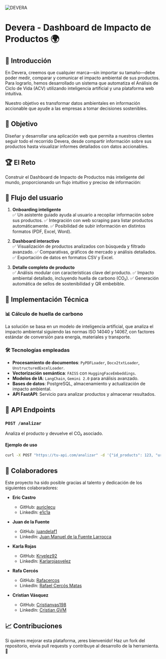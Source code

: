 ![DEVERA](img/devera.png)

# Devera - Dashboard de Impacto de Productos 🌍 

## 📢 Introducción 
En Devera, creemos que cualquier marca—sin importar su tamaño—debe poder medir, comparar y comunicar el impacto ambiental de sus productos. Para lograrlo, hemos desarrollado un sistema que automatiza el Análisis de Ciclo de Vida (ACV) utilizando inteligencia artificial y una plataforma web intuitiva.

Nuestro objetivo es transformar datos ambientales en información accionable que ayude a las empresas a tomar decisiones sostenibles.

## 🚀 Objetivo
Diseñar y desarrollar una aplicación web que permita a nuestros clientes seguir todo el recorrido Devera, desde compartir información sobre sus productos hasta visualizar informes detallados con datos accionables.

## 🏆 El Reto
Construir el Dashboard de Impacto de Productos más inteligente del mundo, proporcionando un flujo intuitivo y preciso de información:

## 🔄 Flujo del usuario

1. **Onboarding inteligente**  
✅ Un asistente guiado ayuda al usuario a recopilar información sobre sus productos. ✅ Integración con web scraping para listar productos automáticamente. ✅ Posibilidad de subir información en distintos formatos (PDF, Excel, Word).

2. **Dashboard interactivo**  
✅ Visualización de productos analizados con búsqueda y filtrado avanzado. ✅ Comparativas, gráficos de mercado y análisis detallados. ✅ Exportación de datos en formatos CSV y Excel.

3. **Detalle completo de producto**  
✅ Análisis modular con características clave del producto. ✅ Impacto ambiental detallado, incluyendo huella de carbono (CO₂). ✅ Generación automática de sellos de sostenibilidad y QR embebible.

## 🔬 Implementación Técnica

### 📊 Cálculo de huella de carbono  
La solución se basa en un modelo de inteligencia artificial, que analiza el impacto ambiental siguiendo las normas ISO 14040 y 14067, con factores estándar de conversión para energía, materiales y transporte.

### 🛠️ Tecnologías empleadas  
- **Procesamiento de documentos**: `PyPDFLoader`, `Docx2txtLoader`, `UnstructuredExcelLoader`.  
- **Vectorización semántica**: `FAISS` con `HuggingFaceEmbeddings`.  
- **Modelos de IA**: `LangChain`, `Gemini 2.0` para análisis avanzado.  
- **Bases de datos**: PostgreSQL, almacenamiento y actualización de impacto ambiental.  
- **API FastAPI**: Servicio para analizar productos y almacenar resultados.  

## 🔗 API Endpoints  
### `POST /analizar`  
Analiza el producto y devuelve el CO₂ asociado.  

#### **Ejemplo de uso**  
```bash
curl -X POST "https://tu-api.com/analizar" -d '{"id_products": 123, "url_docs": "https://documento.pdf"}'
```

## 👥 Colaboradores  
Este proyecto ha sido posible gracias al talento y dedicación de los siguientes colaboradores: 

- **Eric Castro**  
  - GitHub: [auricIecu](https://github.com/auricIecu)  
  - LinkedIn: [e1c1a](https://www.linkedin.com/in/e1c1a/)  

- **Juan de la Fuente**  
  - GitHub: [juandelaf1](https://github.com/juandelaf1)  
  - LinkedIn: [Juan Manuel de la Fuente Larrocca](https://www.linkedin.com/in/juan-manuel-de-la-fuente-larrocca-5a0982349/)  

- **Karla Rojas**  
  - GitHub: [Krvelez92](https://github.com/Krvelez92)  
  - LinkedIn: [Karlarojasvelez](https://www.linkedin.com/in/karlarojasvelez/)  

- **Rafa Cercós**  
  - GitHub: [Rafacercos](https://github.com/Rafacercos)  
  - LinkedIn: [Rafael Cercós Matas](https://www.linkedin.com/in/rafael-cerc%C3%B3s-matas-792640357/) 

- **Cristian Vásquez**  
  - GitHub: [Cristianvas198](https://github.com/Cristianvas198)  
  - LinkedIn: [Cristian GVM](https://www.linkedin.com/in/cristiangvm98/)  


## 📈 Contribuciones  
Si quieres mejorar esta plataforma, ¡eres bienvenido! Haz un fork del repositorio, envía pull requests y contribuye al desarrollo de la herramienta. 🚀  